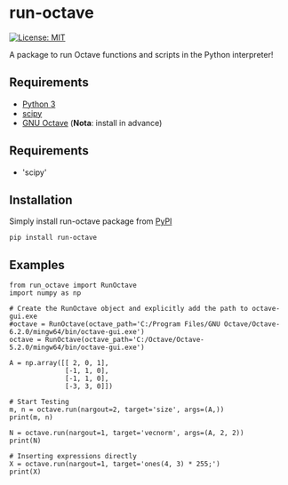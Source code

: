 # run-octave

[![License: MIT](https://img.shields.io/badge/License-MIT-yellow.svg)](https://github.com/ferreirad08/run-octave/blob/main/LICENSE)

A package to run Octave functions and scripts in the Python interpreter!

## Requirements
* [Python 3](https://www.python.org/)
* [scipy](https://www.scipy.org/)
* [GNU Octave](https://www.gnu.org/software/octave/index) (**Nota**: install in advance)

## Requirements
* 'scipy'

## Installation

Simply install run-octave package from [PyPI](https://pypi.org/project/run-octave/)

    pip install run-octave

## Examples
        
    from run_octave import RunOctave
    import numpy as np

    # Create the RunOctave object and explicitly add the path to octave-gui.exe
    #octave = RunOctave(octave_path='C:/Program Files/GNU Octave/Octave-6.2.0/mingw64/bin/octave-gui.exe')
    octave = RunOctave(octave_path='C:/Octave/Octave-5.2.0/mingw64/bin/octave-gui.exe')

    A = np.array([[ 2, 0, 1],
                  [-1, 1, 0],
                  [-1, 1, 0],
                  [-3, 3, 0]])

    # Start Testing
    m, n = octave.run(nargout=2, target='size', args=(A,))
    print(m, n)

    N = octave.run(nargout=1, target='vecnorm', args=(A, 2, 2))
    print(N)

    # Inserting expressions directly
    X = octave.run(nargout=1, target='ones(4, 3) * 255;')
    print(X)
